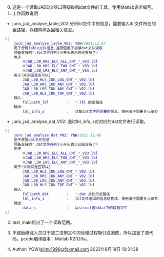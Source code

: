 0. 这是一个读取JADE仪器L3等级lbl和dat文件的工具，使用Matlab语言编写。
1. 工作函数说明
+ juno_jad_analyse_lable_V02:分析lbl文件中的信息，需要输入lbl文件所在的全路径，以结构体返回相关信息。
```matlab
%{
    juno_jad_analyse_lable_V02: YQW/2021.12.07
    用于分析lable文件信息,返回值用于后续dat文件读取.
    预备支持的*.lbl文件序列(※开头表示已经支持了)
    电子
        ※JAD_L30_HRS_ELC_ALL_CNT_*_V03.lbl
        ※JAD_L30_HRS_ELC_TWO_CNT_*_V03.lbl
        ※JAD_L30_LRS_ELC_ANY_CNT_*_V03.lbl
    离子(未测试是否可以)
        JAD_L30_HLS_ION_LOG_CNT_*_V02.lbl
        JAD_L30_HRS_ION_ANY_CNT_*_V02.lbl
        JAD_L30_LRS_ION_ANY_CNT_*_V02.lbl
        JAD_L30_HLS_ION_TOF_CNT_*_V02.lbl
    输入:
        fullpath_lbl        :   *.lbl 的全路径
    输出:
        lbl_info_s          :   读取dat文件所需要的信息，使用者不需要关心细节
```

+ juno_jad_analyse_dat_V02: 通过lbl_info_s对对应的dat文件进行读取。
```matlab
%{
    juno_jad_analyse_dat_V02: YQW/2021.12.08
    用于获取dat文件信息
    预备支持的*.dat文件序列(※开头表示已经支持了)
    电子
        ※JAD_L30_HRS_ELC_ALL_CNT_*_V03.lbl
        ※JAD_L30_HRS_ELC_TWO_CNT_*_V03.lbl
        ※JAD_L30_LRS_ELC_ANY_CNT_*_V03.lbl
    离子(未测试是否可以)
        JAD_L30_HLS_ION_LOG_CNT_*_V02.lbl
        JAD_L30_HRS_ION_ANY_CNT_*_V02.lbl
        JAD_L30_LRS_ION_ANY_CNT_*_V02.lbl
        JAD_L30_HLS_ION_TOF_CNT_*_V02.lbl
    输入:
        fullpath_dat        :   *.dat 文件的全路径
        lbl_info_s          :   lbl文件返回的信息结构体，使用者不需要关心细节.
    输出:
        data_s              :   以struct返回dat中的数据文件
%}

```
2. test_main给出了一个读取范例。
3. 不鼓励研究人员过于被二进制文件的处理过程吸引或困惑，所以加密了源代码。pcode编译版本：Matlab R2020a。

4. Author: YQW/alimy1990@foxmail.com 2022年8月18日 16:31:38